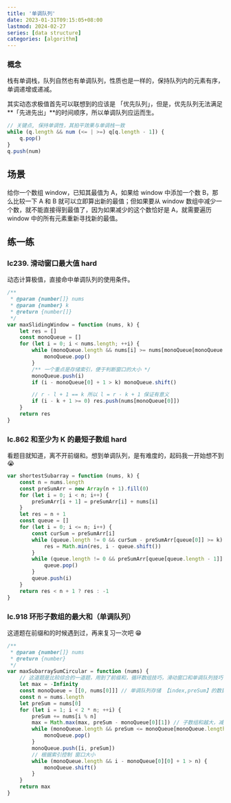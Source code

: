 ```yaml
---
title: '单调队列'
date: 2023-01-31T09:15:05+08:00
lastmod: 2024-02-27
series: [data structure]
categories: [algorithm]
---
```


### 概念

栈有单调栈，队列自然也有单调队列，性质也是一样的，保持队列内的元素有序，单调递增或递减。

其实动态求极值首先可以联想到的应该是 「优先队列」，但是，优先队列无法满足**「先进先出」**的时间顺序，所以单调队列应运而生。

```js
// 关键点, 保持单调性，其拍平效果与单调栈一致
while (q.length && num (<= | >=) q[q.length - 1]) {
    q.pop()
}
q.push(num)
```

## 场景

给你一个数组 window，已知其最值为 A，如果给 window 中添加一个数 B，那么比较一下 A 和 B 就可以立即算出新的最值；但如果要从 window 数组中减少一个数，就不能直接得到最值了，因为如果减少的这个数恰好是 A，就需要遍历 window 中的所有元素重新寻找新的最值。

## 练一练

### lc239. 滑动窗口最大值 hard

动态计算极值，直接命中单调队列的使用条件。

```js
/**
 * @param {number[]} nums
 * @param {number} k
 * @return {number[]}
 */
var maxSlidingWindow = function (nums, k) {
    let res = []
    const monoQueue = []
    for (let i = 0; i < nums.length; ++i) {
        while (monoQueue.length && nums[i] >= nums[monoQueue[monoQueue.length - 1]]) {
            monoQueue.pop()
        }
        /** 一个重点是存储索引，便于判断窗口的大小 */
        monoQueue.push(i)
        if (i - monoQueue[0] + 1 > k) monoQueue.shift()

        // r - l + 1 == k 所以 l = r - k + 1 保证有意义
        if (i - k + 1 >= 0) res.push(nums[monoQueue[0]])
    }
    return res
}
```

### lc.862 和至少为 K 的最短子数组 hard

看题目就知道，离不开前缀和。想到单调队列，是有难度的，起码我一开始想不到 😭

<!-- copy了答案，后续再细看 -->

```js
var shortestSubarray = function (nums, k) {
    const n = nums.length
    const preSumArr = new Array(n + 1).fill(0)
    for (let i = 0; i < n; i++) {
        preSumArr[i + 1] = preSumArr[i] + nums[i]
    }
    let res = n + 1
    const queue = []
    for (let i = 0; i <= n; i++) {
        const curSum = preSumArr[i]
        while (queue.length != 0 && curSum - preSumArr[queue[0]] >= k) {
            res = Math.min(res, i - queue.shift())
        }
        while (queue.length != 0 && preSumArr[queue[queue.length - 1]] >= curSum) {
            queue.pop()
        }
        queue.push(i)
    }
    return res < n + 1 ? res : -1
}
```

### lc.918 环形子数组的最大和（单调队列）

这道题在前缀和的时候遇到过，再来复习一次吧 😁

```js
/**
 * @param {number[]} nums
 * @return {number}
 */
var maxSubarraySumCircular = function (nums) {
    // 这道题是比较综合的一道题，用到了前缀和，循环数组技巧，滑动窗口和单调队列技巧
    let max = -Infinity
    const monoQueue = [[0, nums[0]]] // 单调队列存储 【index,preSum】的数据结构
    const n = nums.length
    let preSum = nums[0]
    for (let i = 1; i < 2 * n; ++i) {
        preSum += nums[i % n]
        max = Math.max(max, preSum - monoQueue[0][1]) // 子数组和越大，减去的就应该越小
        while (monoQueue.length && preSum <= monoQueue[monoQueue.length - 1][1]) {
            monoQueue.pop()
        }
        monoQueue.push([i, preSum])
        // 根据索引控制 窗口大小
        while (monoQueue.length && i - monoQueue[0][0] + 1 > n) {
            monoQueue.shift()
        }
    }
    return max
}
```

<!-- lc.1425 带限制的子序列和 hard; lc.1696 跳跃游戏 VI  有时间再做做吧-->
